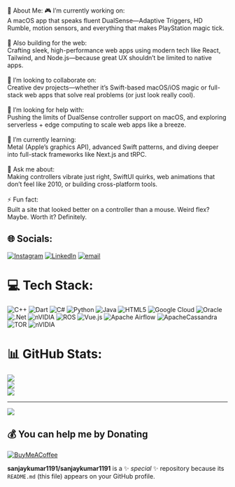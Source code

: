  💫 About Me:
🎮 I’m currently working on:<br>A macOS app that speaks fluent DualSense—Adaptive Triggers, HD Rumble, motion sensors, and everything that makes PlayStation magic tick.<br><br>🧠 Also building for the web:<br>Crafting sleek, high-performance web apps using modern tech like React, Tailwind, and Node.js—because great UX shouldn’t be limited to native apps.<br><br>🤝 I’m looking to collaborate on:<br>Creative dev projects—whether it’s Swift-based macOS/iOS magic or full-stack web apps that solve real problems (or just look really cool).<br><br>🧩 I’m looking for help with:<br>Pushing the limits of DualSense controller support on macOS, and exploring serverless + edge computing to scale web apps like a breeze.<br><br>🌱 I’m currently learning:<br>Metal (Apple’s graphics API), advanced Swift patterns, and diving deeper into full-stack frameworks like Next.js and tRPC.<br><br>💬 Ask me about:<br>Making controllers vibrate just right, SwiftUI quirks, web animations that don’t feel like 2010, or building cross-platform tools.<br><br>⚡ Fun fact:<br>Built a site that looked better on a controller than a mouse. Weird flex? Maybe. Worth it? Definitely.


## 🌐 Socials:
[![Instagram](https://img.shields.io/badge/Instagram-%23E4405F.svg?logo=Instagram&logoColor=white)](https://instagram.com/xanxu) [![LinkedIn](https://img.shields.io/badge/LinkedIn-%230077B5.svg?logo=linkedin&logoColor=white)](https://linkedin.com/in/linkedin.com/in/sanjay-kumar-33b472369) [![email](https://img.shields.io/badge/Email-D14836?logo=gmail&logoColor=white)](mailto:sanjaybrox@gmail.com) 

# 💻 Tech Stack:
![C++](https://img.shields.io/badge/c++-%2300599C.svg?style=flat&logo=c%2B%2B&logoColor=white) ![Dart](https://img.shields.io/badge/dart-%230175C2.svg?style=flat&logo=dart&logoColor=white) ![C#](https://img.shields.io/badge/c%23-%23239120.svg?style=flat&logo=csharp&logoColor=white) ![Python](https://img.shields.io/badge/python-3670A0?style=flat&logo=python&logoColor=ffdd54) ![Java](https://img.shields.io/badge/java-%23ED8B00.svg?style=flat&logo=openjdk&logoColor=white) ![HTML5](https://img.shields.io/badge/html5-%23E34F26.svg?style=flat&logo=html5&logoColor=white) ![Google Cloud](https://img.shields.io/badge/GoogleCloud-%234285F4.svg?style=flat&logo=google-cloud&logoColor=white) ![Oracle](https://img.shields.io/badge/Oracle-F80000?style=flat&logo=oracle&logoColor=white) ![.Net](https://img.shields.io/badge/.NET-5C2D91?style=flat&logo=.net&logoColor=white) ![nVIDIA](https://img.shields.io/badge/cuda-000000.svg?style=flat&logo=nVIDIA&logoColor=green) ![ROS](https://img.shields.io/badge/ros-%230A0FF9.svg?style=flat&logo=ros&logoColor=white) ![Vue.js](https://img.shields.io/badge/vue.js-%2335495e.svg?style=flat&logo=vuedotjs&logoColor=%234FC08D) ![Apache Airflow](https://img.shields.io/badge/Apache%20Airflow-017CEE?style=flat&logo=Apache%20Airflow&logoColor=white) ![ApacheCassandra](https://img.shields.io/badge/cassandra-%231287B1.svg?style=flat&logo=apache-cassandra&logoColor=white) ![TOR](https://img.shields.io/badge/tor-%237E4798.svg?style=flat&logo=tor-project&logoColor=white) ![nVIDIA](https://img.shields.io/badge/nVIDIA-%2376B900.svg?style=flat&logo=nVIDIA&logoColor=white)
# 📊 GitHub Stats:
![](https://github-readme-stats.vercel.app/api?username=sanjaykumar1191&theme=shadow_blue&hide_border=false&include_all_commits=true&count_private=true)<br/>
![](https://nirzak-streak-stats.vercel.app/?user=sanjaykumar1191&theme=shadow_blue&hide_border=false)<br/>
![](https://github-readme-stats.vercel.app/api/top-langs/?username=sanjaykumar1191&theme=shadow_blue&hide_border=false&include_all_commits=true&count_private=true&layout=compact)

---
[![](https://visitcount.itsvg.in/api?id=sanjaykumar1191&icon=2&color=2)](https://visitcount.itsvg.in)

  ## 💰 You can help me by Donating
  [![BuyMeACoffee](https://img.shields.io/badge/Buy%20Me%20a%20Coffee-ffdd00?style=for-the-badge&logo=buy-me-a-coffee&logoColor=black)](https://buymeacoffee.com/9019277728) 

  
<!-- Proudly created with GPRM ( https://gprm.itsvg.in ) -->
**sanjaykumar1191/sanjaykumar1191** is a ✨ _special_ ✨ repository because its `README.md` (this file) appears on your GitHub profile.

